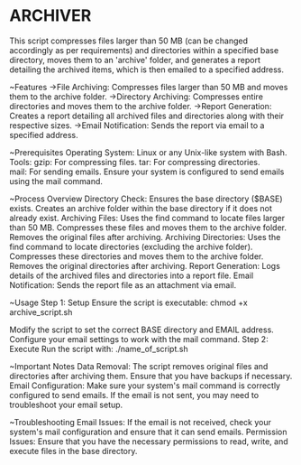 # ARCHIVER
This script compresses files larger than 50 MB (can be changed accordingly as per requirements) and directories within a specified base directory, moves them to an 'archive' folder, and generates a report detailing the archived items, which is then emailed to a specified address.

~Features
        ->File Archiving: Compresses files larger than 50 MB and moves them to the archive folder.
        ->Directory Archiving: Compresses entire directories and moves them to the archive folder.
        ->Report Generation: Creates a report detailing all archived files and directories along with their respective sizes.
        ->Email Notification: Sends the report via email to a specified address.
        
~Prerequisites
          Operating System: Linux or any Unix-like system with Bash.
Tools:
          gzip: For compressing files.
          tar: For compressing directories.  
          mail: For sending emails. Ensure your system is configured to send emails using the mail command.

~Process Overview
      Directory Check:
            Ensures the base directory ($BASE) exists.
            Creates an archive folder within the base directory if it does not already exist.
      Archiving Files:
            Uses the find command to locate files larger than 50 MB.
            Compresses these files and moves them to the archive folder.
            Removes the original files after archiving.
      Archiving Directories:
            Uses the find command to locate directories (excluding the archive folder).
            Compresses these directories and moves them to the archive folder.
            Removes the original directories after archiving.
      Report Generation:
            Logs details of the archived files and directories into a report file.
      Email Notification:
            Sends the report file as an attachment via email.

~Usage
      Step 1: Setup
      Ensure the script is executable:
                                        chmod +x archive_script.sh
                  
  Modify the script to set the correct BASE directory and EMAIL address.
          Configure your email settings to work with the mail command.
      Step 2: Execute
          Run the script with:
                                        ./name_of_script.sh

~Important Notes
        Data Removal: The script removes original files and directories after archiving them. Ensure that you have backups if necessary.
        Email Configuration: Make sure your system's mail command is correctly configured to send emails. If the email is not sent, you may need to troubleshoot your email setup.

~Troubleshooting
        Email Issues: If the email is not received, check your system's mail configuration and ensure that it can send emails.
        Permission Issues: Ensure that you have the necessary permissions to read, write, and execute files in the base directory.
